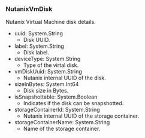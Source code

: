 ### NutanixVmDisk
Nutanix Virtual Machine disk details.

- uuid: System.String
  - Disk UUID.
- label: System.String
  - Disk label.
- deviceType: System.String
  - Type of the virtal disk.
- vmDiskUuid: System.String
  - Nutanix internal UUID of the disk.
- sizeInBytes: System.Int64
  - Disk size in Bytes.
- isSnapshottable: System.Boolean
  - Indicates if the disk can be snapshotted.
- storageContainerId: System.String
  - Nutanix internal UUID of the storage container.
- storageContainerName: System.String
  - Name of the storage container.
